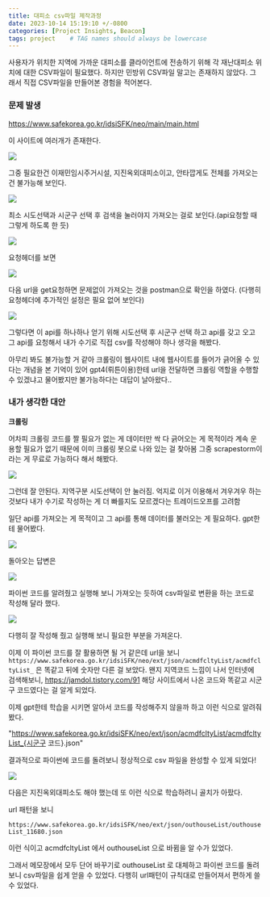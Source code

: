 ```yaml
---
title: 대피소 csv파일 제작과정
date: 2023-10-14 15:19:10 +/-0800
categories: [Project Insights, Beacon]
tags: project    # TAG names should always be lowercase
---
```


사용자가 위치한 지역에 가까운 대피소를 클라이언트에 전송하기 위해 각 재난대피소 위치에 대한 CSV파일이 필요했다. 하지만 민방위 CSV파일 말고는 존재하지 않았다. 그래서 직접 CSV파일을 만들어본 경험을 적어본다.

### 문제 발생

https://www.safekorea.go.kr/idsiSFK/neo/main/main.html

이 사이트에 여러개가 존재한다.

![](/assets/img/csv/image.png)

그중 필요한건 이재민임시주거시설, 지진옥외대피소이고, 안타깝게도 전체를 가져오는 건 불가능해 보인다.

![](/assets/img/csv/image%20copy.png)

최소 시도선택과 시군구 선택 후 검색을 눌러야지 가져오는 걸로 보인다.(api요청할 때 그렇게 하도록 한 듯)

![](/assets/img/csv/image%20copy%202.png)

요청헤더를 보면

![](/assets/img/csv/image%20copy%203.png)

다음 url을 get요청하면 문제없이 가져오는 것을 postman으로 확인을 하였다. (다행히 요청헤더에 추가적인 설정은 필요 없어 보인다)

![](/assets/img/csv/image%20copy%204.png)

그렇다면 이 api를 하나하나 얻기 위해 시도선택 후 시군구 선택 하고 api를 갖고 오고 그 api를 요청해서 내가 수기로 직접 csv를 작성해야 하나 생각을 해봤다.

아무리 봐도 불가능할 거 같아 크롤링이 웹사이트 내에 웹사이트를 들어가 긁어올 수 있다는 개념을 본 기억이 있어 gpt4(뤼튼이용)한테 url을 전달하면 크롤링 역할을 수행할 수 있겠냐고 물어봤지만 불가능하다는 대답이 날아왔다..

### 내가 생각한  대안

<b>크롤링</b>

어차피 크롤링 코드를 짤 필요가 없는 게 데이터만 싹 다 긁어오는 게 목적이라 계속 운용할 필요가 없기 때문에 이미 크롤링 봇으로 나와 있는 걸 찾아봄
그중 scrapestorm이라는 게 무료로 가능하다 해서 해봤다.

![](/assets/img/csv/image%20copy%205.png)

그런데 잘 안된다. 지역구분 시도선택이 안 눌러짐. 억지로 이거 이용해서 겨우겨우 하는 것보다 내가 수기로 작성하는 게 더 빠를지도 모르겠다는 트레이드오프를 고려함

일단 api를 가져오는 게 목적이고 그 api를 통해 데이터를 불러오는 게 필요하다. gpt한테 물어봤다.

![](/assets/img/csv/image%20copy%206.png)

돌아오는 답변은

![](/assets/img/csv/image%20copy%207.png)

파이썬 코드를 알려줬고 실행해 보니 가져오는 듯하여 csv파일로 변환을 하는 코드로 작성해 달라 했다.

![](/assets/img/csv/image%20copy%208.png)

다행히 잘 작성해 줬고 실행해 보니 필요한 부분을 가져온다.

이제 이 파이썬 코드를 잘 활용하면 될 거 같은데 url을 보니 `https://www.safekorea.go.kr/idsiSFK/neo/ext/json/acmdfcltyList/acmdfcltyList_` 은 똑같고 뒤에 숫자만 다른 걸 보았다. 왠지 지역코드 느낌이 나서 인터넷에 검색해보니, https://jamdol.tistory.com/91 해당 사이트에서 나온 코드와 똑같고 시군구 코드였다는 걸 알게 되었다.

이제 gpt한테 학습을 시키면 알아서 코드를 작성해주지 않을까 하고 이런 식으로 알려줘 봤다.

"https://www.safekorea.go.kr/idsiSFK/neo/ext/json/acmdfcltyList/acmdfcltyList_{시군구 코드}.json"

결과적으로 파이썬에 코드를 돌려보니 정상적으로 csv 파일을 완성할 수 있게 되었다!

![](/assets/img/csv/image%20copy%209.png)

다음은 지진옥외대피소도 해야 했는데 또 이런 식으로 학습하려니 골치가 아팠다.

url 패턴을 보니

`https://www.safekorea.go.kr/idsiSFK/neo/ext/json/outhouseList/outhouseList_11680.json`

이런 식이고 acmdfcltyList 에서 outhouseList 으로 바뀜을 알 수가 있었다. 

그래서 메모장에서 모두 단어 바꾸기로 outhouseList 로 대체하고 파이썬 코드를 돌려보니 csv파일을 쉽게 얻을 수 있었다. 다행히 url패턴이 규칙대로 만들어져서 편하게 쓸 수 있었다.

